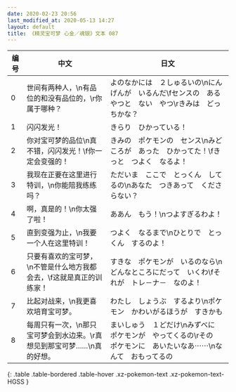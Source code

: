 ```yaml
---
date: 2020-02-23 20:56
last_modified_at: 2020-05-13 14:27
layout: default
title: 《精灵宝可梦 心金／魂银》文本 087
---
```

| 编号 | 中文 | 日文 |
| ---- | ---- | ---- |
| 0 | 世间有两种人，\n有品位的和没有品位的，\r你属于哪种？ | よのなかには　２しゅるいの\nにんげんが　いるんだ\fセンスの　ある　やつと　ない　やつ\rきみは　どっちかな？ |
| 1 | 闪闪发光！ | きらり　ひかっている！ |
| 2 | 你对宝可梦的品位\n真不错，闪闪发光！\f你一定会变强的！ | きみの　ポケモンの　センス\nみどころが　あった　ひかってた！\fきっと　つよく　なるよ！ |
| 3 | 我现在正要在这里进行特训，\n你能陪我练练吗？ | ただいま　ここで　とっくん　してるの\nあなた　つきあって　くださらない？ |
| 4 | 啊，真是的！\n你太强了啦！ | ああん　もう！\nつよすぎるわよ！ |
| 5 | 直到变强为止，\n我要一个人在这里特训！ | つよく　なるまで\nひとりで　とっくん　するのよ！ |
| 6 | 只要有喜欢的宝可梦，\n不管是什么地方我都会去，\f这就是真正的训练家！ | すきな　ポケモンが　いるのなら\nどんなところにだって　いくわ\fそれが　トレ－ナ－　なのよ！ |
| 7 | 比起对战来，\n我更喜欢培育宝可梦。 | わたし　しょうぶ　するより\nポケモン　かわいがるほうが　すきかも |
| 8 | 每周只有一次，\n那只宝可梦会到水边来。\r真想见到那宝可梦……\n真的好想。 | まいしゅう　１どだけ\nみずべに　ポケモンが　やってくるの\rその　ポケモンに　あいたいなあ⋯⋯\nなんて　おもってるの |
{: .table .table-bordered .table-hover .xz-pokemon-text .xz-pokemon-text-HGSS }